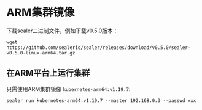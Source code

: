 # ARM集群镜像

下载sealer二进制文件，例如下载v0.5.0版本：

```shell script
wget https://github.com/sealerio/sealer/releases/download/v0.5.0/sealer-v0.5.0-linux-arm64.tar.gz
```

## 在ARM平台上运行集群

只需使用ARM集群镜像 `kubernetes-arm64:v1.19.7`:

```shell script
sealer run kubernetes-arm64:v1.19.7 --master 192.168.0.3 --passwd xxx
```
